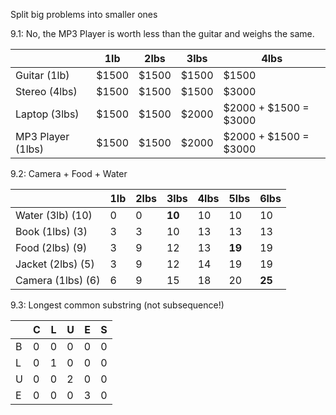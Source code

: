 Split big problems into smaller ones

9.1:
No, the MP3 Player is worth less than the guitar and weighs the same.

|                   | 1lb   | 2lbs  | 3lbs  | 4lbs                  |
| ----------------- | ----- | ----- | ----- | --------------------- |
| Guitar (1lb)      | $1500 | $1500 | $1500 | $1500                 |
| Stereo (4lbs)     | $1500 | $1500 | $1500 | $3000                 |
| Laptop (3lbs)     | $1500 | $1500 | $2000 | $2000 + $1500 = $3000 |
| MP3 Player (1lbs) | $1500 | $1500 | $2000 | $2000 + $1500 = $3000 |

9.2:
Camera + Food + Water

|                   | 1lb | 2lbs | 3lbs   | 4lbs | 5lbs   | 6lbs   |
| ----------------- | --- | ---- | ------ | ---- | ------ | ------ |
| Water (3lb) (10)  | 0   | 0    | **10** | 10   | 10     | 10     |
| Book (1lbs) (3)   | 3   | 3    | 10     | 13   | 13     | 13     |
| Food (2lbs) (9)   | 3   | 9    | 12     | 13   | **19** | 19     |
| Jacket (2lbs) (5) | 3   | 9    | 12     | 14   | 19     | 19     |
| Camera (1lbs) (6) | 6   | 9    | 15     | 18   | 20     | **25** |

9.3:
Longest common substring (not subsequence!)

|     | C   | L   | U   | E   | S   |
| --- | --- | --- | --- | --- | --- |
| B   | 0   | 0   | 0   | 0   | 0   |
| L   | 0   | 1   | 0   | 0   | 0   |
| U   | 0   | 0   | 2   | 0   | 0   |
| E   | 0   | 0   | 0   | 3   | 0   |